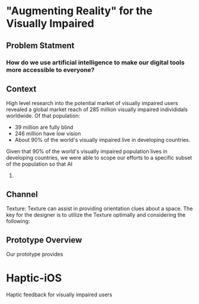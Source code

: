 # "Augmenting Reality" for the Visually Impaired

## Problem Statment

### How do we use artificial intelligence to make our digital tools more accessible to everyone? 

## Context
High level research into the potential market of visually impaired users revealed a global market reach of 285 million visually impaired individidals worldwide. Of that population: 
- 39 million are fully blind
- 246 million have low vision
- About 90% of the world's visually impaired live in developing countries.

Given that 90% of the world's visually impaired population lives in developing countries, we were able to scope our efforts to a specific subset of the population so that AI 

1. 

## Channel
Texture: Texture can assist in providing orientation clues about a space. The key for the designer is to utilize the Texture optimally and considering the following:

## Prototype Overview
Our prototype provides
# Haptic-iOS
Haptic feedback for visually impaired users
